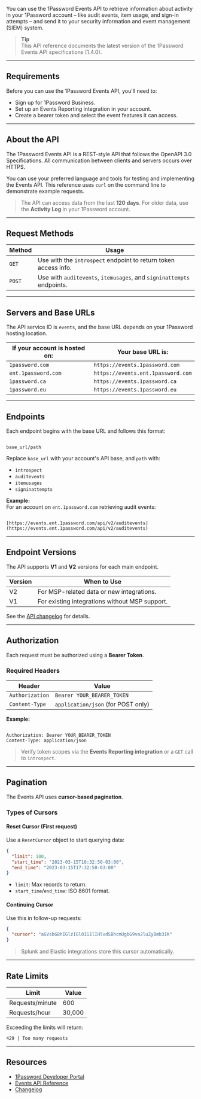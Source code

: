 You can use the 1Password Events API to retrieve information about activity in your 1Password account – like audit events, item usage, and sign-in attempts – and send it to your security information and event management (SIEM) system.

> **Tip**  
> This API reference documents the latest version of the 1Password Events API specifications (1.4.0).

---

## Requirements

Before you can use the 1Password Events API, you'll need to:

- Sign up for 1Password Business.
- Set up an Events Reporting integration in your account.
- Create a bearer token and select the event features it can access.

---

## About the API

The 1Password Events API is a REST-style API that follows the OpenAPI 3.0 Specifications. All communication between clients and servers occurs over HTTPS.

You can use your preferred language and tools for testing and implementing the Events API. This reference uses `curl` on the command line to demonstrate example requests.

> The API can access data from the last **120 days**. For older data, use the **Activity Log** in your 1Password account.

---

## Request Methods

| Method | Usage                                                                 |
|--------|-----------------------------------------------------------------------|
| `GET`  | Use with the `introspect` endpoint to return token access info.       |
| `POST` | Use with `auditevents`, `itemusages`, and `signinattempts` endpoints. |

---

## Servers and Base URLs

The API service ID is `events`, and the base URL depends on your 1Password hosting location.

| If your account is hosted on:     | Your base URL is:                          |
|----------------------------------|--------------------------------------------|
| `1password.com`                  | `https://events.1password.com`             |
| `ent.1password.com`              | `https://events.ent.1password.com`         |
| `1password.ca`                   | `https://events.1password.ca`              |
| `1password.eu`                   | `https://events.1password.eu`              |

---

## Endpoints

Each endpoint begins with the base URL and follows this format:

```

base_url/path

```

Replace `base_url` with your account's API base, and `path` with:

- `introspect`
- `auditevents`
- `itemusages`
- `signinattempts`

**Example:**  
For an account on `ent.1password.com` retrieving audit events:  
```

[https://events.ent.1password.com/api/v2/auditevents](https://events.ent.1password.com/api/v2/auditevents)

```

---

## Endpoint Versions

The API supports **V1** and **V2** versions for each main endpoint.

| Version | When to Use                                                                 |
|---------|------------------------------------------------------------------------------|
| V2      | For MSP-related data or new integrations.                                   |
| V1      | For existing integrations without MSP support.                              |

See the [API changelog](https://developer.1password.com/docs/events-api/changelog/) for details.

---

## Authorization

Each request must be authorized using a **Bearer Token**.

### Required Headers

| Header            | Value                                |
|-------------------|--------------------------------------|
| `Authorization`   | `Bearer YOUR_BEARER_TOKEN`           |
| `Content-Type`    | `application/json` (for POST only)   |

**Example:**

```

Authorization: Bearer YOUR_BEARER_TOKEN
Content-Type: application/json

````

> Verify token scopes via the **Events Reporting integration** or a `GET` call to `introspect`.

---

## Pagination

The Events API uses **cursor-based pagination**.

### Types of Cursors

#### Reset Cursor (First request)

Use a `ResetCursor` object to start querying data:

```json
{
  "limit": 100,
  "start_time": "2023-03-15T16:32:50-03:00",
  "end_time": "2023-03-15T17:32:50-03:00"
}
````

* `limit`: Max records to return.
* `start_time`/`end_time`: ISO 8601 format.

#### Continuing Cursor

Use this in follow-up requests:

```json
{
  "cursor": "aGVsbG8hIGlzIGl0IG1lIHlvdSBhcmUgbG9va2luZyBmb3IK"
}
```

> Splunk and Elastic integrations store this cursor automatically.

---

## Rate Limits

| Limit           | Value  |
| --------------- | ------ |
| Requests/minute | 600    |
| Requests/hour   | 30,000 |

Exceeding the limits will return:

```
429 | Too many requests
```

---

## Resources

* [1Password Developer Portal](https://developer.1password.com)
* [Events API Reference](https://developer.1password.com/docs/events-api/reference/)
* [Changelog](https://developer.1password.com/docs/events-api/changelog/)

```
